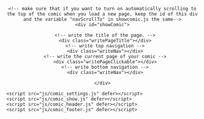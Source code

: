 <html>
  <head>
    <meta charset="UTF-8">
    <meta name="viewport" content="width=device-width, initial-scale=1, maximum-scale=1">
    <title>WebComic</title>
    <link href="css/style.css" rel="stylesheet" type="text/css" media="all">
    <!-- fonts -->
    <link rel="preconnect" href="https://fonts.gstatic.com">
    <!-- Cherry Cream Soda -->
    <link href="https://fonts.googleapis.com/css2?family=Cherry+Cream+Soda&display=swap" rel="stylesheet">
  </head>
  <body>

  <!-- most of the elements on these pages are defined in the js files as functions, then we tell these functions where to show up on the page by placing empty divs and naming those divs the name of the js functions. check the js files to edit these elements in more detail.-->

  <div align="center">
    <!-- header that has the logo image and top page navigation. don't forget to put this on every page -->
    <div class="writeHeader"></div>

    <!-- make sure that if you want to turn on automatically scrolling to the top of the comic when you load a new page, keep the id of this div and the variable "navScrollTo" in showcomic.js the same-->
    <div id="showComic">

      <!-- write the title of the page. -->
      <div class="writePageTitle"></div>
      <!-- write top navigation -->
      <div class="writeNav"></div>
      <!-- write the current page of your comic -->
      <div class="writePageClickable"></div>
      <!-- write bottom navigation -->
      <div class="writeNav"></div>
      
    </div>
  </div>

<!-- footer that has a link back to rarebit, and ideally has copyright info and stuff. again, don't forget to put this on every page-->
<div class="writeFooter"></div>

  <!-- really important- every js script is called here, be sure to always put them just before the closing body tag, use a defer attribute, and call them in this specific order.-->
    <script src="js/comic_settings.js" defer></script>
    <script src="js/comic_show.js" defer></script>
    <script src="js/comic_header.js" defer></script>
    <script src="js/comic_footer.js" defer></script>
  </body>
</html>

